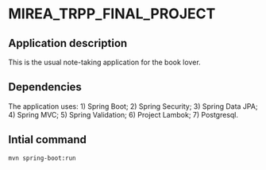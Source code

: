 # MIREA_TRPP_FINAL_PROJECT
## Application description
This is the usual note-taking application for the book lover.

## Dependencies
The application uses: 
    1) Spring Boot;
    2) Spring Security;
    3) Spring Data JPA;
    4) Spring MVC;
    5) Spring Validation;
    6) Project Lambok;
    7) Postgresql.

## Intial command
    mvn spring-boot:run